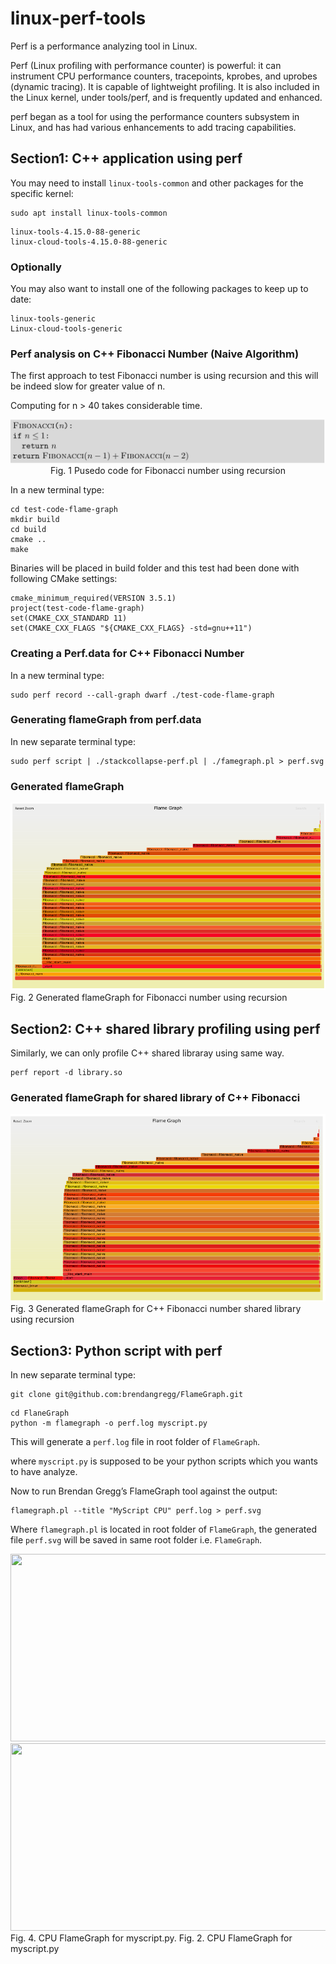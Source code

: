 # linux-perf-tools
Perf is a performance analyzing tool in Linux.

Perf (Linux profiling with performance counter) is powerful: it can instrument CPU performance counters, tracepoints, kprobes, and uprobes (dynamic tracing). It is capable of lightweight profiling. It is also included in the Linux kernel, under tools/perf, and is frequently updated and enhanced.

perf began as a tool for using the performance counters subsystem in Linux, and has had various enhancements to add tracing capabilities.

## Section1: C++ application using perf

You may need to install `linux-tools-common` and other packages for the specific kernel:

```
sudo apt install linux-tools-common
```

```
linux-tools-4.15.0-88-generic
linux-cloud-tools-4.15.0-88-generic
```

### Optionally 

You may also want to install one of the following packages to keep up to date:

```
linux-tools-generic
Linux-cloud-tools-generic
```

### Perf analysis on C++ Fibonacci Number (Naive Algorithm)

The first approach to test Fibonacci number is using recursion and this will be indeed slow for greater value of n. 

Computing for n > 40 takes considerable time. 


<p align='center'>
    <img src="./config/doc/fibonacci.png" alt="drawing" width="800"/>
Fig. 1 Pusedo code for Fibonacci number using recursion
</p>


In a new terminal type:

```
cd test-code-flame-graph
mkdir build
cd build
cmake ..
make
```
Binaries will be placed in build folder and this test had been done with following CMake settings:

```
cmake_minimum_required(VERSION 3.5.1)
project(test-code-flame-graph)
set(CMAKE_CXX_STANDARD 11)
set(CMAKE_CXX_FLAGS "${CMAKE_CXX_FLAGS} -std=gnu++11") 
```

### Creating a Perf.data for C++ Fibonacci Number

In a new terminal type:

```
sudo perf record --call-graph dwarf ./test-code-flame-graph
```

### Generating flameGraph from perf.data

In new separate terminal type:

```
sudo perf script | ./stackcollapse-perf.pl | ./famegraph.pl > perf.svg
```

### Generated flameGraph


<p align="left">
   <img src="./config/doc/flame-without-dll.png" width ="800" height="300"/> 
   <br/>
  Fig. 2 Generated flameGraph for Fibonacci number using recursion
</p>



## Section2: C++ shared library profiling using perf

Similarly, we can only profile C++ shared libraray using same way.

```
perf report -d library.so
```

### Generated flameGraph for shared library of C++ Fibonacci

<p align="left">
   <img src="./config/doc/flane-with-dll.png" width ="800" height="300"/>  

  <br/>
  Fig. 3 Generated flameGraph for C++ Fibonacci number shared library using recursion
</p>

## Section3: Python script with perf

In new separate terminal type:

```
git clone git@github.com:brendangregg/FlameGraph.git
```

```
cd FlaneGraph
python -m flamegraph -o perf.log myscript.py
```

This will generate a `perf.log` file in root folder of `FlameGraph`.

where `myscript.py` is supposed to be your python scripts which you wants to have analyze.


Now to run Brendan Gregg’s FlameGraph tool against the output:

```
flamegraph.pl --title "MyScript CPU" perf.log > perf.svg
```

Where `flamegraph.pl` is located in root folder of `FlameGraph`, the generated file `perf.svg`
will be saved in same root folder i.e. `FlameGraph`.

<p align="left">
   <img src="./config/doc/" width ="800" height="300"/>  
   <img src="./config/doc/" width ="800" height="300"/>
  <br/>
  Fig. 4. CPU FlameGraph for myscript.py. Fig. 2. CPU FlameGraph for myscript.py
</p>


